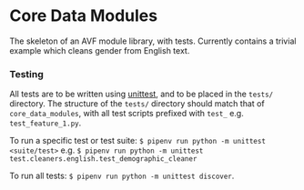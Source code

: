 # Core Data Modules
The skeleton of an AVF module library, with tests. 
Currently contains a trivial example which cleans gender from English text.

### Testing
All tests are to be written using [unittest](https://docs.python.org/3/library/unittest.html), 
and to be placed in the `tests/` directory.
The structure of the `tests/` directory should match that of `core_data_modules`, with all test scripts prefixed
with `test_` e.g. `test_feature_1.py`.

To run a specific test or test suite: `$ pipenv run python -m unittest <suite/test>` 
e.g. `$ pipenv run python -m unittest test.cleaners.english.test_demographic_cleaner`

To run all tests: `$ pipenv run python -m unittest discover`.
